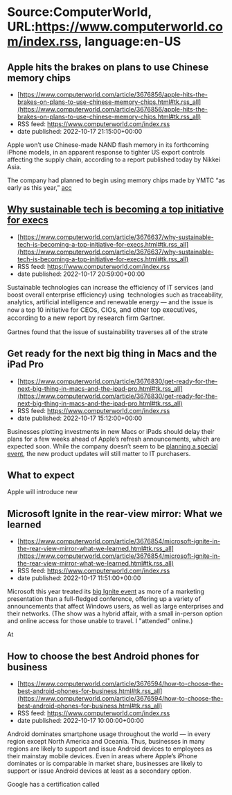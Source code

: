 # Source:ComputerWorld, URL:https://www.computerworld.com/index.rss, language:en-US

## Apple hits the brakes on plans to use Chinese memory chips
 - [https://www.computerworld.com/article/3676856/apple-hits-the-brakes-on-plans-to-use-chinese-memory-chips.html#tk.rss_all](https://www.computerworld.com/article/3676856/apple-hits-the-brakes-on-plans-to-use-chinese-memory-chips.html#tk.rss_all)
 - RSS feed: https://www.computerworld.com/index.rss
 - date published: 2022-10-17 21:15:00+00:00

<article>
	<section class="page">
<p>Apple won’t use Chinese-made NAND flash memory in its forthcoming iPhone models, in an apparent response to tighter US export controls affecting the supply chain, according to a report published today by Nikkei Asia.</p><p>The company had planned to begin using memory chips made by YMTC “as early as this year,” <a href="https://asia.nikkei.com/Business/Tech/Semiconductors/Apple-freezes-plan-to-use-China-s-YMTC-chips-amid-political-pressure" rel="nofollow">acc

## Why sustainable tech is becoming a top initiative for execs
 - [https://www.computerworld.com/article/3676637/why-sustainable-tech-is-becoming-a-top-initiative-for-execs.html#tk.rss_all](https://www.computerworld.com/article/3676637/why-sustainable-tech-is-becoming-a-top-initiative-for-execs.html#tk.rss_all)
 - RSS feed: https://www.computerworld.com/index.rss
 - date published: 2022-10-17 20:59:00+00:00

<article>
	<section class="page">
<p>Sustainable technologies can increase the efficiency of IT services (and boost overall enterprise efficiency) using  technologies such as traceability, analytics, artificial intelligence and renewable energy — and the issue is now a top 10 initiative for<span style="font-size: 15px;"> CEOs, CIOs, and other top executives, according to a new report by research firm Gartner.</span></p><p>Gartnes found that the issue of sustainability traverses all of the strate

## Get ready for the next big thing in Macs and the iPad Pro
 - [https://www.computerworld.com/article/3676830/get-ready-for-the-next-big-thing-in-macs-and-the-ipad-pro.html#tk.rss_all](https://www.computerworld.com/article/3676830/get-ready-for-the-next-big-thing-in-macs-and-the-ipad-pro.html#tk.rss_all)
 - RSS feed: https://www.computerworld.com/index.rss
 - date published: 2022-10-17 15:12:00+00:00

<article>
	<section class="page">
<p>Businesses plotting investments in new Macs or iPads should delay their plans for a few weeks ahead of Apple’s refresh announcements, which are expected soon. While the company doesn’t seem to be <a href="https://www.computerworld.com/article/3673668/why-apples-october-event-matters-to-business.html">planning a special event</a>, the new product updates will still matter to IT purchasers.</p><h2><strong>What to expect</strong></h2>
<p>Apple will introduce new

## Microsoft Ignite in the rear-view mirror: What we learned
 - [https://www.computerworld.com/article/3676854/microsoft-ignite-in-the-rear-view-mirror-what-we-learned.html#tk.rss_all](https://www.computerworld.com/article/3676854/microsoft-ignite-in-the-rear-view-mirror-what-we-learned.html#tk.rss_all)
 - RSS feed: https://www.computerworld.com/index.rss
 - date published: 2022-10-17 11:51:00+00:00

<article>
	<section class="page">
<p>Microsoft this year treated its <a href="https://ignite.microsoft.com/en-US/home" rel="noopener nofollow" target="_blank">big Ignite event</a> as more of a marketing presentation than a full-fledged conference, offering up a variety of announcements that affect Windows users, as well as large enterprises and their networks. (The show was a hybrid affair, with a small in-person option and online access for those unable to travel. I "attended" online.)</p><p>At

## How to choose the best Android phones for business
 - [https://www.computerworld.com/article/3676594/how-to-choose-the-best-android-phones-for-business.html#tk.rss_all](https://www.computerworld.com/article/3676594/how-to-choose-the-best-android-phones-for-business.html#tk.rss_all)
 - RSS feed: https://www.computerworld.com/index.rss
 - date published: 2022-10-17 10:00:00+00:00

<article>
	<section class="page">
<p>Android dominates smartphone usage throughout the world — in every region except North America and Oceania. Thus, businesses in many regions are likely to support and issue Android devices to employees as their mainstay mobile devices. Even in areas where Apple’s iPhone dominates or is comparable in market share, businesses are likely to support or issue Android devices at least as a secondary option.</p><p>Google has a certification called <a href="https://a

